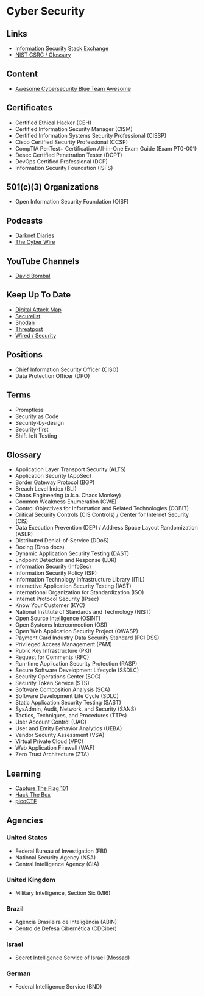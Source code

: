 # Cyber Security

<!--
https://proofpoint.com
-->

<!--
https://docs.google.com/spreadsheets/d/1bxTwAkdvken_rGFtTWCp-mUCDH37aisdZNLSWWtj5DU/edit#gid=726008638
https://docs.google.com/spreadsheets/d/12CD9GOZG0ib2ElQfUFJPk5KjFqMZiU1ZdXYXcFiNm10/edit#gid=0
-->

<!--
Cloud Security
SDLC Practices
Bug Bounties
Threat Intelligence
Malware Analysis
Risk Management
Vulnerability Management
IOT Security
SIEM Analysis
Blockchain Security
Threat Hunting

https://app.pluralsight.com/paths/skill/information-and-cyber-security-foundations
https://app.pluralsight.com/paths/skill/malware-analysis
https://app.pluralsight.com/paths/skill/malware-prevention-detection-and-response

https://app.pluralsight.com/paths/skill/threat-hunting
-->

<!--
Discover the computers owned by the company (Inventory Software)
-->

<!--
Segurança através de varias camadas, prevenção caso uma das camadas falhe
-->

<!--
https://app.pluralsight.com/library/cou rses/allthetalks-session-43/table-of-contents

https://app.pluralsight.com/library/courses/enabling-security-governance-compliance-devsecops/table-of-contents
https://app.pluralsight.com/library/courses/vulnerability-management-big-picture/table-of-contents
https://app.pluralsight.com/library/courses/allthetalks-session-29/table-of-contents
https://app.pluralsight.com/library/courses/security-architecture-design-big-picture/table-of-contents
https://app.pluralsight.com/library/courses/zero-trust-architecture-getting-started/table-of-contents
https://app.pluralsight.com/library/courses/devsecops-big-picture/table-of-contents
https://app.pluralsight.com/library/courses/cyber-security-essentials/table-of-contents
https://app.pluralsight.com/library/courses/devops-foundations-security-devsecops/table-of-contents
https://app.pluralsight.com/library/courses/performing-devsecops-automated-security-testing/table-of-contents
https://app.pluralsight.com/library/courses/allthetalks-session-52/table-of-contents
https://app.pluralsight.com/library/courses/soar-big-picture/table-of-contents

https://linkedin.com/learning/paths/get-ahead-in-devsecops
https://linkedin.com/learning/search?entityType=COURSE&keywords=DevSecOps

https://linkedin.com/learning/devsecops-automated-security-testing/welcome
https://linkedin.com/learning/security-testing-essential-training/the-importance-of-security-testing
https://linkedin.com/learning/python-pen-testing-aws/using-python-to-test-for-cloud-deployment-weaknesses-through-pen-testing

https://github.com/ashemery/exploitation-course
https://github.com/ossf
https://github.com/cisagov/RedEye
-->

<!--
Awareness, Agility and Advanced Controls - The AAA Triad Of Security
-->

## Links

- [Information Security Stack Exchange](https://security.stackexchange.com/)
- [NIST CSRC / Glossary](https://csrc.nist.gov/glossary)

## Content

- [Awesome Cybersecurity Blue Team Awesome](https://github.com/fabacab/awesome-cybersecurity-blueteam)

<!--
https://tinfoleak.com/
-->

## Certificates

- Certified Ethical Hacker (CEH)
- Certified Information Security Manager (CISM)
- Certified Information Systems Security Professional (CISSP)
- Cisco Certified Security Professional (CCSP)
- CompTIA PenTest+ Certification All-in-One Exam Guide (Exam PT0-001)
- Desec Certified Penetration Tester (DCPT)
- DevOps Certified Professional (DCP)
- Information Security Foundation (ISFS)

<!--
COBIT
ITIL
ISO 27001 Foundation
Security+
-->

## 501(c)(3) Organizations

- Open Information Security Foundation (OISF)

## Podcasts

- [Darknet Diaries](https://darknetdiaries.com/)
- [The Cyber Wire](https://thecyberwire.com/)

## YouTube Channels

- [David Bombal](https://youtube.com/c/DavidBombal)

## Keep Up To Date

- [Digital Attack Map](https://digitalattackmap.com/)
- [Securelist](https://securelist.com/)
- [Shodan](https://shodan.io/)
- [Threatpost](https://threatpost.com/)
- [Wired / Security](https://wired.com/category/security/)

<!--
https://nakedsecurity.sophos.com/
https://securityboulevard.com/
https://scmagazine.com/security-weekly
-->

## Positions

- Chief Information Security Officer (CISO)
- Data Protection Officer (DPO)

<!--
Security Analyst
Security Specialist
Incident Responder
Cryptographer
Security Architect
Security Auditor
Forensic Expert
Penetration Tester
Security Engineer
Source Code Auditor
Application Security Advocate
Application Security Specialist
Application Security Engineer
DevSecOps Advocate

Segurança da Informação (SI) / Information Security (IS)
-->

## Terms

- Promptless
- Security as Code
- Security-by-design
- Security-first
- Shift-left Testing

<!--
- Copycat Crime
- Flash Loan
- Postmortem
-->

## Glossary

- Application Layer Transport Security (ALTS)
- Application Security (AppSec)
- Border Gateway Protocol (BGP)
- Breach Level Index (BLI)
- Chaos Engineering (a.k.a. Chaos Monkey)
- Common Weakness Enumeration (CWE)
- Control Objectives for Information and Related Technologies (COBIT)
- Critical Security Controls (CIS Controls) / Center for Internet Security (CIS)
- Data Execution Prevention (DEP) / Address Space Layout Randomization (ASLR)
- Distributed Denial-of-Service (DDoS)
- Doxing (Drop docs)
- Dynamic Application Security Testing (DAST)
- Endpoint Detection and Response (EDR)
- Information Security (InfoSec)
- Information Security Policy (ISP)
- Information Technology Infrastructure Library (ITIL)
- Interactive Application Security Testing (IAST)
- International Organization for Standardization (ISO)
- Internet Protocol Security (IPsec)
- Know Your Customer (KYC)
- National Institute of Standards and Technology (NIST)
- Open Source Intelligence (OSINT)
- Open Systems Interconnection (OSI)
- Open Web Application Security Project (OWASP)
- Payment Card Industry Data Security Standard (PCI DSS)
- Privileged Access Management (PAM)
- Public Key Infrastructure (PKI)
- Request for Comments (RFC)
- Run-time Application Security Protection (RASP)
- Secure Software Development Lifecycle (SSDLC)
- Security Operations Center (SOC)
- Security Token Service (STS)
- Software Composition Analysis (SCA)
- Software Development Life Cycle (SDLC)
- Static Application Security Testing (SAST)
- SysAdmin, Audit, Network, and Security (SANS)
- Tactics, Techniques, and Procedures (TTPs)
- User Account Control (UAC)
- User and Entity Behavior Analytics (UEBA)
- Vendor Security Assessment (VSA)
- Virtual Private Cloud (VPC)
- Web Application Firewall (WAF)
- Zero Trust Architecture (ZTA)

## Learning

- [Capture The Flag 101](https://ctf101.org/)
- [Hack The Box](https://hackthebox.com/)
- [picoCTF](https://picoctf.org/)

<!--
Web Security Academy
SANS 2020 CTF
CTF challenge
-->

## Agencies

### United States

- Federal Bureau of Investigation (FBI)
- National Security Agency (NSA)
- Central Intelligence Agency (CIA)

### United Kingdom

- Military Intelligence, Section Six (MI6)

### Brazil

- Agência Brasileira de Inteligência (ABIN)
- Centro de Defesa Cibernética (CDCiber)

### Israel

- Secret Intelligence Service of Israel (Mossad)

### German

- Federal Intelligence Service (BND)
